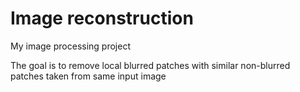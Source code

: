 # Image reconstruction
My image processing project

The goal is to remove local blurred patches with similar non-blurred patches taken from same input image
